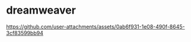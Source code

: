 
# dreamweaver




https://github.com/user-attachments/assets/0ab6f931-1e08-490f-8645-3cf83599bb94





